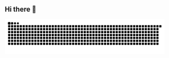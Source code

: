 ## Hi there 👋

<picture>
  <source media="(prefers-color-scheme: dark)" srcset="https://raw.githubusercontent.com/Rippko/Rippko/output/github-snake-dark.svg" />
  <source media="(prefers-color-scheme: light)" srcset="https://raw.githubusercontent.com/Rippko/Rippko/output/github-snake.svg" />
  <img alt="github-snake" src="https://raw.githubusercontent.com/Rippko/Rippko/output/github-snake.svg" />
</picture>
